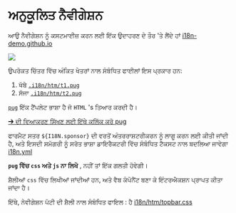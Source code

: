# ਅਨੁਕੂਲਿਤ ਨੈਵੀਗੇਸ਼ਨ

ਆਉ ਨੈਵੀਗੇਸ਼ਨ ਨੂੰ ਕਸਟਮਾਈਜ਼ ਕਰਨ ਲਈ ਇੱਕ ਉਦਾਹਰਣ ਦੇ ਤੌਰ 'ਤੇ ਲੈਂਦੇ ਹਾਂ [i18n-demo.github.io](//i18n-demo.github.io)

![](https://p.3ti.site/1731036697.avif)

ਉਪਰੋਕਤ ਚਿੱਤਰ ਵਿੱਚ ਅੰਕਿਤ ਖੇਤਰਾਂ ਨਾਲ ਸੰਬੰਧਿਤ ਫਾਈਲਾਂ ਇਸ ਪ੍ਰਕਾਰ ਹਨ:

1. ਖੱਬੇ [`.i18n/htm/t1.pug`](https://github.com/i18n-site/demo.i18n.site/blob/main/.i18n/htm/t1.pug)
2. ਸੱਜਾ [`.i18n/htm/t2.pug`](https://github.com/i18n-site/demo.i18n.site/blob/main/.i18n/htm/t2.pug)

[`pug`](https://pugjs.org) ਇੱਕ ਟੈਂਪਲੇਟ ਭਾਸ਼ਾ ਹੈ ਜੋ `HTML` 's ਤਿਆਰ ਕਰਦੀ ਹੈ।

[➔ ਦੀ ਵਿਆਕਰਣ ਸਿੱਖਣ ਲਈ ਇੱਥੇ ਕਲਿੱਕ ਕਰੋ pug](https://pugjs.org)

ਫਾਰਮੈਟ ਸਤਰ `${I18N.sponsor}` ਦੀ ਵਰਤੋਂ ਅੰਤਰਰਾਸ਼ਟਰੀਕਰਨ ਨੂੰ ਲਾਗੂ ਕਰਨ ਲਈ ਕੀਤੀ ਜਾਂਦੀ ਹੈ, ਅਤੇ ਇਸਦੀ ਸਮੱਗਰੀ ਨੂੰ ਸਰੋਤ ਭਾਸ਼ਾ ਡਾਇਰੈਕਟਰੀ ਵਿੱਚ ਸੰਬੰਧਿਤ ਟੈਕਸਟ ਨਾਲ ਬਦਲਿਆ ਜਾਵੇਗਾ [i18n.yml](https://github.com/i18n-site/demo.i18n.site/blob/main/en/i18n.yml)

**`pug` ਵਿੱਚ `css` ਅਤੇ `js` ਨਾ ਲਿਖੋ** , ਨਹੀਂ ਤਾਂ ਇੱਕ ਗਲਤੀ ਹੋਵੇਗੀ।

ਸ਼ੈਲੀਆਂ `css` ਵਿੱਚ ਲਿਖੀਆਂ ਜਾਂਦੀਆਂ ਹਨ, ਅਤੇ ਵੈਬ ਕੰਪੋਨੈਂਟ ਬਣਾ ਕੇ ਇੰਟਰਐਕਸ਼ਨ ਪ੍ਰਾਪਤ ਕੀਤਾ ਜਾਂਦਾ ਹੈ।

ਇੱਥੇ, ਨੇਵੀਗੇਸ਼ਨ ਪੱਟੀ ਦੀ ਸ਼ੈਲੀ ਨਾਲ ਸੰਬੰਧਿਤ ਫਾਇਲ : ਹੈ [i18n/htm/topbar.css](https://github.com/i18n-site/demo.i18n.site/blob/main/.i18n/htm/topbar.css)